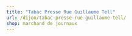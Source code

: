 ```yaml
---
title: "Tabac Presse Rue Guillaume Tell"
url: /dijon/tabac-presse-rue-guillaume-tell/
shop: marchand de journaux
---
```

